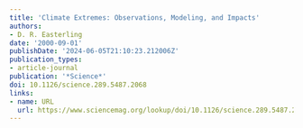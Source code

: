 ```yaml
---
title: 'Climate Extremes: Observations, Modeling, and Impacts'
authors:
- D. R. Easterling
date: '2000-09-01'
publishDate: '2024-06-05T21:10:23.212006Z'
publication_types:
- article-journal
publication: '*Science*'
doi: 10.1126/science.289.5487.2068
links:
- name: URL
  url: https://www.sciencemag.org/lookup/doi/10.1126/science.289.5487.2068
---
```

